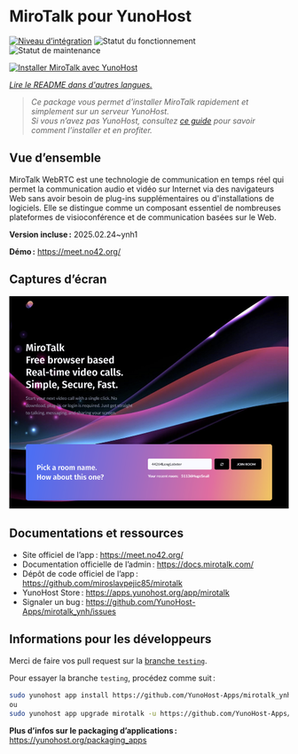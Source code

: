 <!--
Nota bene : ce README est automatiquement généré par <https://github.com/YunoHost/apps/tree/master/tools/readme_generator>
Il NE doit PAS être modifié à la main.
-->

# MiroTalk pour YunoHost

[![Niveau d’intégration](https://apps.yunohost.org/badge/integration/mirotalk)](https://ci-apps.yunohost.org/ci/apps/mirotalk/)
![Statut du fonctionnement](https://apps.yunohost.org/badge/state/mirotalk)
![Statut de maintenance](https://apps.yunohost.org/badge/maintained/mirotalk)

[![Installer MiroTalk avec YunoHost](https://install-app.yunohost.org/install-with-yunohost.svg)](https://install-app.yunohost.org/?app=mirotalk)

*[Lire le README dans d'autres langues.](./ALL_README.md)*

> *Ce package vous permet d’installer MiroTalk rapidement et simplement sur un serveur YunoHost.*  
> *Si vous n’avez pas YunoHost, consultez [ce guide](https://yunohost.org/install) pour savoir comment l’installer et en profiter.*

## Vue d’ensemble

MiroTalk WebRTC est une technologie de communication en temps réel qui permet la communication audio et vidéo sur Internet via des navigateurs Web sans avoir besoin de plug-ins supplémentaires ou d'installations de logiciels. Elle se distingue comme un composant essentiel de nombreuses plateformes de visioconférence et de communication basées sur le Web.


**Version incluse :** 2025.02.24~ynh1

**Démo :** <https://meet.no42.org/>

## Captures d’écran

![Capture d’écran de MiroTalk](./doc/screenshots/screenshot.png)

## Documentations et ressources

- Site officiel de l’app : <https://meet.no42.org/>
- Documentation officielle de l’admin : <https://docs.mirotalk.com/>
- Dépôt de code officiel de l’app : <https://github.com/miroslavpejic85/mirotalk>
- YunoHost Store : <https://apps.yunohost.org/app/mirotalk>
- Signaler un bug : <https://github.com/YunoHost-Apps/mirotalk_ynh/issues>

## Informations pour les développeurs

Merci de faire vos pull request sur la [branche `testing`](https://github.com/YunoHost-Apps/mirotalk_ynh/tree/testing).

Pour essayer la branche `testing`, procédez comme suit :

```bash
sudo yunohost app install https://github.com/YunoHost-Apps/mirotalk_ynh/tree/testing --debug
ou
sudo yunohost app upgrade mirotalk -u https://github.com/YunoHost-Apps/mirotalk_ynh/tree/testing --debug
```

**Plus d’infos sur le packaging d’applications :** <https://yunohost.org/packaging_apps>
